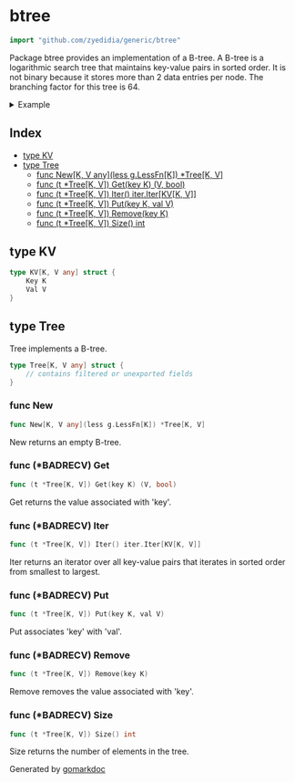 <!-- Code generated by gomarkdoc. DO NOT EDIT -->

# btree

```go
import "github.com/zyedidia/generic/btree"
```

Package btree provides an implementation of a B\-tree\. A B\-tree is a logarithmic search tree that maintains key\-value pairs in sorted order\. It is not binary because it stores more than 2 data entries per node\. The branching factor for this tree is 64\.

<details><summary>Example</summary>
<p>

```go
package main

import (
	"fmt"
	g "github.com/zyedidia/generic"
	"github.com/zyedidia/generic/btree"
)

func main() {
	tree := btree.New[int, string](g.Less[int])

	tree.Put(42, "foo")
	tree.Put(-10, "bar")
	tree.Put(0, "baz")

	tree.Iter().For(func(kv btree.KV[int, string]) {
		fmt.Println(kv.Key, kv.Val)
	})

}
```

#### Output

```
-10 bar
0 baz
42 foo
```

</p>
</details>

## Index

- [type KV](<#type-kv>)
- [type Tree](<#type-tree>)
  - [func New[K, V any](less g.LessFn[K]) *Tree[K, V]](<#func-new>)
  - [func (t *Tree[K, V]) Get(key K) (V, bool)](<#func-badrecv-get>)
  - [func (t *Tree[K, V]) Iter() iter.Iter[KV[K, V]]](<#func-badrecv-iter>)
  - [func (t *Tree[K, V]) Put(key K, val V)](<#func-badrecv-put>)
  - [func (t *Tree[K, V]) Remove(key K)](<#func-badrecv-remove>)
  - [func (t *Tree[K, V]) Size() int](<#func-badrecv-size>)


## type KV

```go
type KV[K, V any] struct {
    Key K
    Val V
}
```

## type Tree

Tree implements a B\-tree\.

```go
type Tree[K, V any] struct {
    // contains filtered or unexported fields
}
```

### func New

```go
func New[K, V any](less g.LessFn[K]) *Tree[K, V]
```

New returns an empty B\-tree\.

### func \(\*BADRECV\) Get

```go
func (t *Tree[K, V]) Get(key K) (V, bool)
```

Get returns the value associated with 'key'\.

### func \(\*BADRECV\) Iter

```go
func (t *Tree[K, V]) Iter() iter.Iter[KV[K, V]]
```

Iter returns an iterator over all key\-value pairs that iterates in sorted order from smallest to largest\.

### func \(\*BADRECV\) Put

```go
func (t *Tree[K, V]) Put(key K, val V)
```

Put associates 'key' with 'val'\.

### func \(\*BADRECV\) Remove

```go
func (t *Tree[K, V]) Remove(key K)
```

Remove removes the value associated with 'key'\.

### func \(\*BADRECV\) Size

```go
func (t *Tree[K, V]) Size() int
```

Size returns the number of elements in the tree\.



Generated by [gomarkdoc](<https://github.com/princjef/gomarkdoc>)
